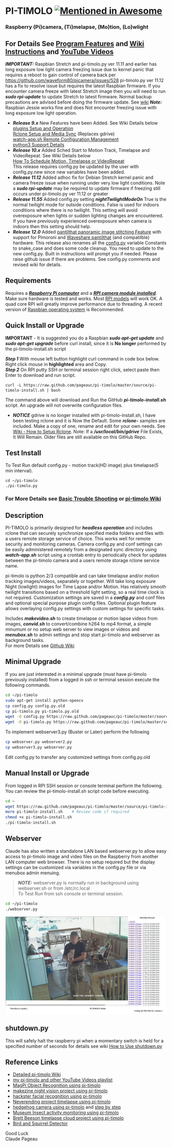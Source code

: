 # PI-TIMOLO [![Mentioned in Awesome <INSERT LIST NAME>](https://awesome.re/mentioned-badge.svg)](https://github.com/thibmaek/awesome-raspberry-pi)
### Raspberry (Pi)camera, (Ti)melapse, (Mo)tion, (Lo)wlight
## For Details See [Program Features](https://github.com/pageauc/pi-timolo/wiki/Introduction#program-features) and [Wiki Instructions](https://github.com/pageauc/pi-timolo/wiki) and [YouTube Videos](https://www.youtube.com/playlist?list=PLLXJw_uJtQLa11A4qjVpn2D2T0pgfaSG0)

***IMPORTANT:*** Raspbian Stretch and pi-timolo.py ver 11.11 and earlier has long exposure low light
camera freezing issue due to kernel panic that requires a reboot to gain
control of camera back per https://github.com/waveform80/picamera/issues/528
pi-timolo.py ver 11.12 has a fix to resolve issue but
requires the latest Raspbian firmware. If you encounter camera freeze with latest Stretch image then
you will need to run ***sudo rpi-update*** to update Stretch to latest firmware.  Normal
backup precautions are advised before doing the firmware update.  See [wiki](https://github.com/pageauc/pi-timolo/wiki/Basic-Trouble-Shooting#raspbian-stretch-kernel-panic-and-camera-freeze)
***Note:*** Raspbian Jessie works fine and does Not encounter freezing issue with long exposure low light operation.

* ***Release 9.x*** New Features have been Added. See Wiki Details below  
 [plugins Setup and Operation](https://github.com/pageauc/pi-timolo/wiki/How-to-Use-Plugins)  
 [Rclone Setup and Media Sync](https://github.com/pageauc/pi-timolo/wiki/How-to-Setup-rclone) (Replaces gdrive)  
 [watch-app.sh Remote Configuration Management](https://github.com/pageauc/pi-timolo/wiki/How-to-Setup-config.py-Remote-Configuration)  
 [python3 Support Details](https://github.com/pageauc/pi-timolo/wiki/Prerequisites#python-3-support)  
* ***Release 10.x*** Added Sched Start to Motion Track, Timelapse and VideoRepeat. See Wiki Details below  
 [How To Schedule Motion, Timelapse or VideoRepeat](https://github.com/pageauc/pi-timolo/wiki/How-to-Schedule-Motion,-Timelapse-or-VideoRepeat)  
 This release requires config.py be updated by the user with config.py.new since new variables have been added.
* ***Release 11.12*** Added adhoc fix for Debian Stretch kernel panic and camera freeze issue when running
 under very low light conditions.  Note a ***sudo rpi-update*** may be required to update firmware if freezing
 still occurs under pi-timolo.py ver 11.12 or greater
* ***Release 11.55*** Added config.py setting ***nightTwilightModeOn***  True is the normal twilight mode for outside conditions.
False is used for indoors conditions where there is no twilight.  This setting will avoid overexposure when lights
or sudden lighting changes are encountered.  If you have previously experienced overexposure when camera is indoors then
this setting should help.
* ***Release 12.0*** Added [pantilthat panoramic image stitching Feature](https://github.com/pageauc/pi-timolo/wiki/Panoramic-Images-Stitching-Feature)
with support for Pimoroni and [Waveshare pantilthat](https://github.com/pageauc/waveshare.pantilthat) (and compatilble) hardware.
This release also renames all the [config.py](https://github.com/pageauc/pi-timolo/blob/master/source/config.py) variable Constants to snake_case and does some code cleanup.  You need to update to
the new config.py.  Built in instructions will prompt you if needed.  Please raise github issue if there are
problems. See config.py comments and revised wiki for details.

## Requirements
Requires a [***Raspberry Pi computer***](https://www.raspberrypi.org/documentation/setup/) and a
[***RPI camera module installed***](https://www.raspberrypi.org/documentation/usage/camera/).
Make sure hardware is tested and works. Most [RPI models](https://www.raspberrypi.org/products/) will work OK.
A quad core RPI will greatly improve performance due to threading. A recent version of
[Raspbian operating system](https://www.raspberrypi.org/downloads/raspbian/) is Recommended.

## Quick Install or Upgrade
**IMPORTANT** - It is suggested you do a Raspbian ***sudo apt-get update*** and ***sudo apt-get upgrade***
before curl install, since it is **No longer** performed by the pi-timolo-install.sh script

***Step 1*** With mouse left button highlight curl command in code box below. Right click mouse in **highlighted** area and Copy.  
***Step 2*** On RPI putty SSH or terminal session right click, select paste then Enter to download and run script.  

    curl -L https://raw.github.com/pageauc/pi-timolo/master/source/pi-timolo-install.sh | bash

The command above will download and Run the GitHub ***pi-timolo-install.sh*** script.
An upgrade will not overwrite configuration files.  

* ***NOTICE*** gdrive is no longer installed with pi-timolo-install.sh, I have been testing
rclone and it is Now the Default. Some ***rclone-*** samples are included. Make a copy of one, rename and edit for
your own needs.  See [Wiki - How to Setup Rclone](https://github.com/pageauc/pi-timolo/wiki/How-to-Setup-rclone).
Note: If a ***/usr/local/bin/gdrive*** File Exists, It Will Remain. Older files are still available on this GitHub Repo.  

## Test Install
To Test Run default config.py - motion track(HD image) plus timelapse(5 min interval).

    cd ~/pi-timolo
    ./pi-timolo.py

### For More Details see [Basic Trouble Shooting](https://github.com/pageauc/pi-timolo/wiki/Basic-Trouble-Shooting) or [pi-timolo Wiki](https://github.com/pageauc/pi-timolo/wiki)

## Description
PI-TIMOLO is primarily designed for ***headless operation*** and includes rclone that
can securely synchronize specified media folders and files with a users remote storage service of choice. This works well for remote security and monitoring
cameras. Camera config.py and conf settings can be easily administered remotely from a designated sync directory using ***watch-app.sh***
script using a crontab entry to periodically check for updates between the pi-timolo camera and a users remote storage rclone service name.

pi-timolo is python 2/3 compatible and can take timelapse and/or motion tracking images/videos, separately or together. Will take
long exposure Night (lowlight) images for Time Lapse and/or Motion. Has relatively smooth twilight transitions based on a threshold light
setting, so a real time clock is not required. Customization settings are saved in a ***config.py*** and conf files and optional special
purpose plugin config files. Optional plugin feature allows overlaying config.py settings with custom settings for specific tasks.  

Includes ***makevideo.sh*** to create timelapse or motion lapse videos from images, ***convid.sh*** to convert/combine
h264 to mp4 format, a simple minumum or no setup web server to view images or videos and ***menubox.sh***
to admin settings and stop start pi-timolo and webserver as background tasks.  
For more Details see [Github Wiki](https://github.com/pageauc/pi-timolo/wiki)

## Minimal Upgrade
If you are just interested in a minimal upgrade (must have pi-timolo previously installed)
from a logged in ssh or terminal session execute the following commands.

```bash
cd ~/pi-timolo
sudo apt-get install python-opencv
cp config.py config.py.old
cp pi-timolo.py pi-timolo.py.old
wget -O config.py https://raw.github.com/pageauc/pi-timolo/master/source/config.py
wget -O pi-timolo.py https://raw.github.com/pageauc/pi-timolo/master/source/pi-timolo.py
```

To implement webserver3.py (Buster or Later) perform the following
```bash
cp webserver.py webserver2.py
cp webserver3.py webserver.py
```
Edit config.py to transfer any customized settings from config.py.old

## Manual Install or Upgrade
From logged in RPI SSH session or console terminal perform the following. You can review
the pi-timolo-install.sh script code before executing.

```bash
cd ~
wget https://raw.github.com/pageauc/pi-timolo/master/source/pi-timolo-install.sh
more pi-timolo-install.sh    # Review code if required
chmod +x pi-timolo-install.sh
./pi-timolo-install.sh
```
## Webserver
Claude has also written a standalone LAN based webserver.py to allow easy access to pi-timolo image and video files
on the Raspberry from another LAN computer web browser.  There is no setup required but the display
settings can be customized via variables in the config.py file or via menubox admin menuing.  
>***NOTE:*** webserver.py is normally run in background using webserver.sh or from /etc/rc.local  
To Test Run from ssh console or terminal session.

```bash
cd ~/pi-timolo
./webserver.py
```

![webserver browser screen shot](docs/images/webserver.jpg)

## shutdown.py
This will safely halt the raspberry pi when a momentary switch is held for a specified number of seconds
for details see wiki [How to Use shutdown.py](https://github.com/pageauc/pi-timolo/wiki/How-to-use-shutdown.py)

## Reference Links
- [Detailed pi-timolo Wiki](https://github.com/pageauc/pi-timolo/wiki)
- [my pi-timolo and other YouTube Videos playlist](https://www.youtube.com/playlist?list=PLLXJw_uJtQLa11A4qjVpn2D2T0pgfaSG0)
- [MagPi Object Recognition using pi-timolo](https://magpi.raspberrypi.org/articles/wildlife-camera-object-recognition)
- [makezine night vision project using pi-timolo](https://makezine.com/2016/05/26/spy-on-garden-critters-with-raspberry-pi-powered-night-vision/)
- [hackster facial recognition using pi-timolo](https://www.hackster.io/gr1m/raspberry-pi-facial-recognition-16e34e)
- [Neverending project timelapse using pi-timolo](https://www.theneverendingprojectslist.com/raspberrypiprojects/timelapse/)
- [hedgehog camera using pi-timolo](http://www.sconemad.com/blog/hedgeycam/) and [step by step](https://oraclefrontovik.com/2016/08/28/a-step-by-step-guide-to-building-a-raspberry-pi-hedgehog-camera/)
- [Museum Insect activity monitoring using pi-timolo](https://www.vam.ac.uk/blog/caring-for-our-collections/making-a-simple-insect-activity-monitor-using-a-raspberry-pi)
- [Brett Beeson timelapse cloud project using pi-timolo](https://brettbeeson.com.au/timelapse-cloud/)
- [Bird and Squirrel Detector](https://magpi.raspberrypi.org/articles/ml-based-bird-and-squirrel-detector)

Good Luck  
Claude Pageau
